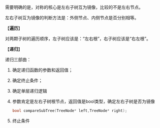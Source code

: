 需要明确的是，对称的核心是左右子树互为镜像，比较的不是左右节点。

左右子树互为镜像的判断方法是：外侧节点、内侧节点是否分别相等。

【**遍历**】

对两颗子树的遍历顺序，左子树应该是：“左右根”，右子树应该是“右左根”。

【**递归**】

递归三部曲：

1. 确定递归函数的参数和返回值；
2. 确定终止条件；
3. 确定单层递归逻辑



1. 参数肯定是左右子树根节点，返回值是bool类型，确定左右子树是否为镜像

    ```c++
    bool compareSubTree(TreeNode* left,TreeNode* right);
    ```

2. 终止条件